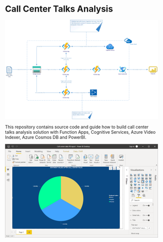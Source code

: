 # Call Center Talks Analysis

![call-center-talks-analysis.png](images/call-center-talks-analysis.png)

This repository contains source code and guide how to build call center talks analysis solution with Function Apps, Cognitive Services, Azure Video Indexer, Azure Cosmos DB and PowerBI.

![call-center-talks-analysis-powerbi.png](images/call-center-talks-analysis-powerbi.png)

